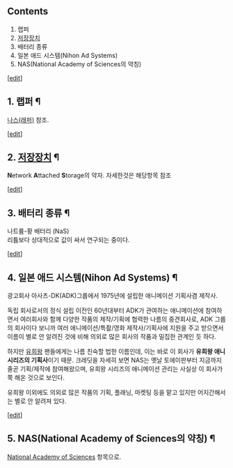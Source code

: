 ## Contents

    

1. 랩퍼 
2. [저장장치](NAS%28%EC%A0%80%EC%9E%A5%EC%9E%A5%EC%B9%98%29.md)
3. 배터리 종류 
4. 일본 애드 시스템(Nihon Ad Systems) 
5. NAS(National Academy of Sciences의 약칭) 

[[edit](http://rigvedawiki.net/r1/wiki.php/Nas?action=edit&section=1)]

## 1. 랩퍼 ¶

[나스(래퍼)](%EB%82%98%EC%8A%A4%28%EB%9E%98%ED%8D%BC%29.md) 참조.

  

[[edit](http://rigvedawiki.net/r1/wiki.php/Nas?action=edit&section=2)]

## 2. [저장장치](NAS%28%EC%A0%80%EC%9E%A5%EC%9E%A5%EC%B9%98%29.md) ¶

**N**etwork **A**ttached **S**torage의 약자. 자세한것은 해당항목 참조

  

[[edit](http://rigvedawiki.net/r1/wiki.php/Nas?action=edit&section=3)]

## 3. 배터리 종류 ¶

나트륨-황 배터리 (NaS)  
리튬보다 상대적으로 값이 싸서 연구되는 중이다.

  

[[edit](http://rigvedawiki.net/r1/wiki.php/Nas?action=edit&section=4)]

## 4. 일본 애드 시스템(Nihon Ad Systems) ¶

광고회사 아사츠-DK(ADK)그룹에서 1975년에 설립한 애니메이션 기획사겸 제작사.

  

독립 회사로서의 정식 설립 이전인 60년대부터 ADK가 관여하는 애니메이션에 참여하면서 여러회사와 함께 다양한 작품의 제작/기획에 협력한
나름의 중견회사로, ADK 그룹의 회사이다 보니까 여러 애니메이션/특촬/영화 제작사/기획사에 지원을 주고 받으면서 이름이 별로 안 알려진
것에 비해 의외로 많은 회사의 작품과 밀집한 관계인 듯 하다.

  

하지만 [유희왕](%EC%9C%A0%ED%9D%AC%EC%99%95.md) 팬들에게는 나름 친숙할 법한 이름인데, 이는 바로 이 회사가
**유희왕 애니 시리즈의 기획사**이기 때문. 크레딧을 자세히 보면 NAS는 옛날 토에이판부터 지금까지 줄곧 기획/제작에 참여해왔으며,
유희왕 시리즈의 애니메이션 관리는 사실상 이 회사가 쭉 해온 것으로 보인다.

  

유희왕 이외에도 의외로 많은 작품의 기획, 플래닝, 마켓팅 등을 맡고 있지만 어지간해서는 별로 안 알려져 있다.

  

[[edit](http://rigvedawiki.net/r1/wiki.php/Nas?action=edit&section=5)]

## 5. NAS(National Academy of Sciences의 약칭) ¶

[National Academy of Sciences](National%20Academy%20of%20Sciences.md) 항목으로.

